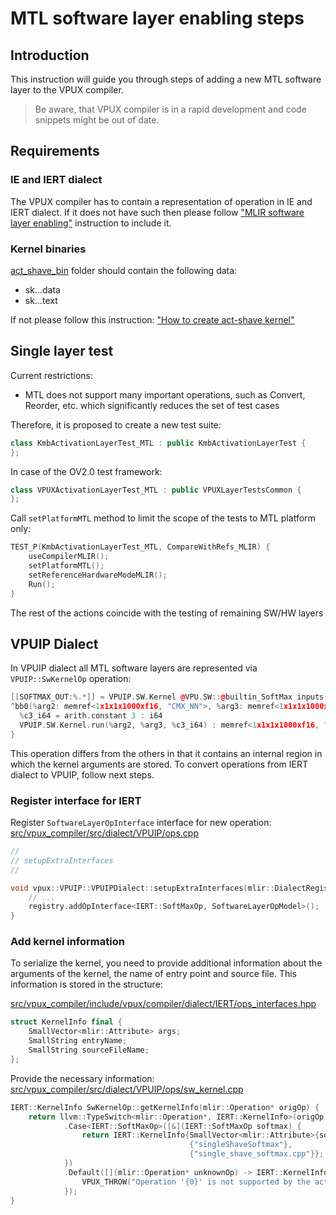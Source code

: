 # MTL software layer enabling steps

## Introduction
This instruction will guide you through steps of adding a new MTL software layer to the VPUX compiler.
> Be aware, that VPUX compiler is in a rapid development and code snippets might be out of date.

## Requirements

### IE and IERT dialect
The VPUX compiler has to contain a representation of operation in IE and IERT dialect.
If it does not have such then please follow ["MLIR software layer enabling"](sw_layer_enabling.md) instruction to include it.

### Kernel binaries
[act_shave_bin](../../../sw_runtime_kernels/kernels/prebuild/act_shave_bin) folder should contain the following data:
- sk.<entry point>.<platform>.data
- sk.<entry point>.<platform>.text

If not please follow this instruction: ["How to create act-shave kernel"](../../../sw_runtime_kernels/README.md)

## Single layer test

Current restrictions:

- MTL does not support many important operations, such as Convert, Reorder, etc. which significantly reduces the set of test cases

Therefore, it is proposed to create a new test suite:

```cpp
class KmbActivationLayerTest_MTL : public KmbActivationLayerTest {
};
```

In case of the OV2.0 test framework:

```cpp
class VPUXActivationLayerTest_MTL : public VPUXLayerTestsCommon {
};
```

Call `setPlatformMTL` method to limit the scope of the tests to MTL platform only:

```cpp
TEST_P(KmbActivationLayerTest_MTL, CompareWithRefs_MLIR) {
    useCompilerMLIR();
    setPlatformMTL();
    setReferenceHardwareModeMLIR();
    Run();
}
```

The rest of the actions coincide with the testing of remaining SW/HW layers

## VPUIP Dialect
In VPUIP dialect all MTL software layers are represented via `VPUIP::SwKernelOp` operation:
```cpp
[[SOFTMAX_OUT:%.*]] = VPUIP.SW.Kernel @VPU.SW::@builtin_SoftMax inputs([[VAR1]] : memref<1x1x1x1000xf16, "CMX_NN">) outputs([[VAR2]] : memref<1x1x1x1000xf16, "CMX_NN">) on tile 0 -> memref<1x1x1x1000xf16, "CMX_NN">  {
^bb0(%arg2: memref<1x1x1x1000xf16, "CMX_NN">, %arg3: memref<1x1x1x1000xf16, "CMX_NN">):
  %c3_i64 = arith.constant 3 : i64
  VPUIP.SW.Kernel.run(%arg2, %arg3, %c3_i64) : memref<1x1x1x1000xf16, "CMX_NN">, memref<1x1x1x1000xf16, "CMX_NN">, i64
}
```

This operation differs from the others in that it contains an internal region in which the kernel arguments are stored.
To convert operations from IERT dialect to VPUIP, follow next steps.

### Register interface for IERT
Register `SoftwareLayerOpInterface` interface for new operation:
[src/vpux_compiler/src/dialect/VPUIP/ops.cpp](../src/dialect/VPUIP/ops.cpp)
```cpp
//
// setupExtraInterfaces
//

void vpux::VPUIP::VPUIPDialect::setupExtraInterfaces(mlir::DialectRegistry& registry) {
    // ...
    registry.addOpInterface<IERT::SoftMaxOp, SoftwareLayerOpModel>();
}
```

### Add kernel information
To serialize the kernel, you need to provide additional information about the arguments of the kernel, the name of entry point and source file. This information is stored in the structure:

[src/vpux_compiler/include/vpux/compiler/dialect/IERT/ops_interfaces.hpp](../include/vpux/compiler/dialect/IERT/ops_interfaces.hpp)
```cpp
struct KernelInfo final {
    SmallVector<mlir::Attribute> args;
    SmallString entryName;
    SmallString sourceFileName;
};
```

Provide the necessary information:
[src/vpux_compiler/src/dialect/VPUIP/ops/sw_kernel.cpp](../src/dialect/VPUIP/ops/sw_kernel.cpp)
```cpp
IERT::KernelInfo SwKernelOp::getKernelInfo(mlir::Operation* origOp) {
    return llvm::TypeSwitch<mlir::Operation*, IERT::KernelInfo>(origOp)
            .Case<IERT::SoftMaxOp>([&](IERT::SoftMaxOp softmax) {
                return IERT::KernelInfo{SmallVector<mlir::Attribute>{softmax.axisIndAttr()},
                                        {"singleShaveSoftmax"},
                                        {"single_shave_softmax.cpp"}};
            })
            .Default([](mlir::Operation* unknownOp) -> IERT::KernelInfo {
                VPUX_THROW("Operation '{0}' is not supported by the act-shaves", unknownOp->getName());
            });
}
```
